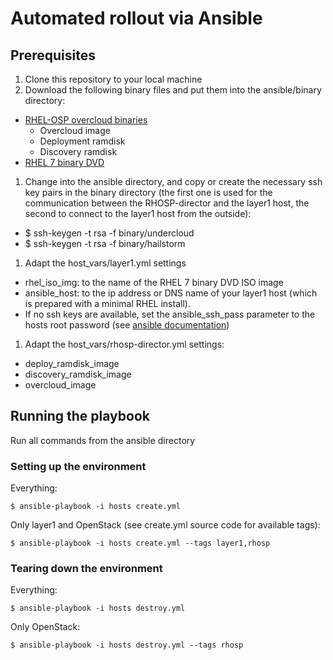 # Automated rollout via Ansible
## Prerequisites
1. Clone this repository to your local machine
1. Download the following binary files and put them into the ansible/binary directory:
  - <a href="https://access.redhat.com/downloads/content/191/ver=7/rhel---7/7/x86_64/product-software" target="_blank">RHEL-OSP overcloud binaries</a>
    - Overcloud image
    - Deployment ramdisk
    - Discovery ramdisk
  - <a href="https://access.redhat.com/downloads/content/69/ver=/rhel---7/7.2/x86_64/product-software">RHEL 7 binary DVD</a>
1. Change into the ansible directory, and copy or create the necessary ssh key pairs in the binary directory (the first one is used for the communication between the RHOSP-director and the layer1 host, the second to connect to the layer1 host from the outside):
  - $ ssh-keygen -t rsa -f binary/undercloud
  - $ ssh-keygen -t rsa -f binary/hailstorm
1. Adapt the host_vars/layer1.yml settings
  - rhel_iso_img: to the name of the RHEL 7 binary DVD ISO image
  - ansible_host: to the ip address or DNS name of your layer1 host (which is prepared with a minimal RHEL install).  
  - If no ssh keys are available, set the ansible_ssh_pass parameter to the hosts root password (see [ansible documentation](http://docs.ansible.com/ansible/intro_inventory.html))
1. Adapt the host_vars/rhosp-director.yml settings:
  - deploy_ramdisk_image
  - discovery_ramdisk_image
  - overcloud_image

## Running the playbook
Run all commands from the ansible directory

### Setting up the environment
Everything:
```
$ ansible-playbook -i hosts create.yml
```
Only layer1 and OpenStack (see create.yml source code for available tags):
```
$ ansible-playbook -i hosts create.yml --tags layer1,rhosp
```
### Tearing down the environment
Everything:
```
$ ansible-playbook -i hosts destroy.yml
```
Only OpenStack:
```
$ ansible-playbook -i hosts destroy.yml --tags rhosp
```
